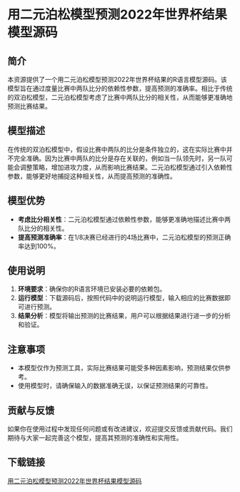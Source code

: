 # 用二元泊松模型预测2022年世界杯结果模型源码

## 简介
本资源提供了一个用二元泊松模型预测2022年世界杯结果的R语言模型源码。该模型旨在通过度量比赛中两队比分的依赖性参数，提高预测的准确率。相比于传统的双泊松模型，二元泊松模型考虑了比赛中两队比分的相关性，从而能够更准确地预测比赛结果。

## 模型描述
在传统的双泊松模型中，假设比赛中两队的比分是条件独立的，这在实际比赛中并不完全准确。因为比赛中两队的比分是存在关联的，例如当一队领先时，另一队可能会调整策略，增加进攻力度，从而影响比赛结果。二元泊松模型通过引入依赖性参数，能够更好地捕捉这种相关性，从而提高预测的准确性。

## 模型优势
- **考虑比分相关性**：二元泊松模型通过依赖性参数，能够更准确地描述比赛中两队比分的相关性。
- **提高预测准确率**：在1/8决赛已经进行的4场比赛中，二元泊松模型的预测正确率达到100%。

## 使用说明
1. **环境要求**：确保你的R语言环境已安装必要的依赖包。
2. **运行模型**：下载源码后，按照代码中的说明运行模型，输入相应的比赛数据即可进行预测。
3. **结果分析**：模型将输出预测的比赛结果，用户可以根据结果进行进一步的分析和验证。

## 注意事项
- 本模型仅作为预测工具，实际比赛结果可能受多种因素影响，预测结果仅供参考。
- 使用模型时，请确保输入的数据准确无误，以保证预测结果的可靠性。

## 贡献与反馈
如果你在使用过程中发现任何问题或有改进建议，欢迎提交反馈或贡献代码。我们期待与大家一起完善这个模型，提高其预测的准确性和实用性。

## 下载链接

[用二元泊松模型预测2022年世界杯结果模型源码](https://pan.quark.cn/s/e89e169ed164)